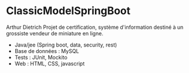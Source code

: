 # ClassicModelSpringBoot
Arthur Dietrich
Projet de certification, système d'information destiné à un grossiste vendeur de miniature en ligne.
- Java/jee (Spring boot, data, security, rest)
- Base de données : MySQL
- Tests : JUnit, Mockito
- Web : HTML, CSS, javascript
